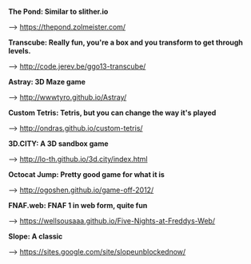 **The Pond: Similar to slither.io**


--> https://thepond.zolmeister.com/


**Transcube: Really fun, you're a box and you transform to get through levels.**


--> http://code.jerev.be/ggo13-transcube/


**Astray: 3D Maze game**


--> http://wwwtyro.github.io/Astray/


**Custom Tetris: Tetris, but you can change the way it's played**


--> http://ondras.github.io/custom-tetris/


**3D.CITY: A 3D sandbox game**


--> http://lo-th.github.io/3d.city/index.html


**Octocat Jump: Pretty good game for what it is**


--> http://ogoshen.github.io/game-off-2012/


**FNAF.web: FNAF 1 in web form, quite fun**


--> https://wellsousaaa.github.io/Five-Nights-at-Freddys-Web/


**Slope: A classic**


--> https://sites.google.com/site/slopeunblockednow/
